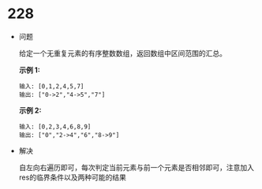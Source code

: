 # 228

* 问题

  给定一个无重复元素的有序整数数组，返回数组中区间范围的汇总。

  **示例 1:**

  ```
  输入: [0,1,2,4,5,7]
  输出: ["0->2","4->5","7"]

  ```

  **示例 2:**

  ```
  输入: [0,2,3,4,6,8,9]
  输出: ["0","2->4","6","8->9"]
  ```

* 解决

  自左向右遍历即可，每次判定当前元素与前一个元素是否相邻即可，注意加入res的临界条件以及两种可能的结果